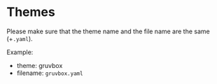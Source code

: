 # Themes
Please make sure that the theme name and the file name are the same (+`.yaml`).

Example:

- theme: gruvbox
- filename: `gruvbox.yaml`
